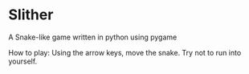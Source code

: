# Slither
A Snake-like game written in python using pygame

How to play:
Using the arrow keys, move the snake.  Try not to run into yourself.

